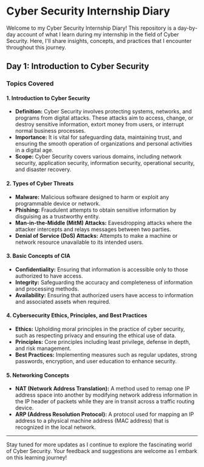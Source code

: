 # Cyber Security Internship Diary

Welcome to my Cyber Security Internship Diary! This repository is a day-by-day account of what I learn during my internship in the field of Cyber Security. Here, I'll share insights, concepts, and practices that I encounter throughout this journey.

## Day 1: Introduction to Cyber Security

### Topics Covered

#### 1. **Introduction to Cyber Security**
- **Definition:** Cyber Security involves protecting systems, networks, and programs from digital attacks. These attacks aim to access, change, or destroy sensitive information, extort money from users, or interrupt normal business processes.
- **Importance:** It is vital for safeguarding data, maintaining trust, and ensuring the smooth operation of organizations and personal activities in a digital age.
- **Scope:** Cyber Security covers various domains, including network security, application security, information security, operational security, and disaster recovery.

#### 2. **Types of Cyber Threats**
- **Malware:** Malicious software designed to harm or exploit any programmable device or network.
- **Phishing:** Fraudulent attempts to obtain sensitive information by disguising as a trustworthy entity.
- **Man-in-the-Middle (MitM) Attacks:** Eavesdropping attacks where the attacker intercepts and relays messages between two parties.
- **Denial of Service (DoS) Attacks:** Attempts to make a machine or network resource unavailable to its intended users.

#### 3. **Basic Concepts of CIA**
- **Confidentiality:** Ensuring that information is accessible only to those authorized to have access.
- **Integrity:** Safeguarding the accuracy and completeness of information and processing methods.
- **Availability:** Ensuring that authorized users have access to information and associated assets when required.

#### 4. **Cybersecurity Ethics, Principles, and Best Practices**
- **Ethics:** Upholding moral principles in the practice of cyber security, such as respecting privacy and ensuring the ethical use of data.
- **Principles:** Core principles including least privilege, defense in depth, and risk management.
- **Best Practices:** Implementing measures such as regular updates, strong passwords, encryption, and user education to enhance security.

#### 5. **Networking Concepts**
- **NAT (Network Address Translation):** A method used to remap one IP address space into another by modifying network address information in the IP header of packets while they are in transit across a traffic routing device.
- **ARP (Address Resolution Protocol):** A protocol used for mapping an IP address to a physical machine address (MAC address) that is recognized in the local network.

---

Stay tuned for more updates as I continue to explore the fascinating world of Cyber Security. Your feedback and suggestions are welcome as I embark on this learning journey!

